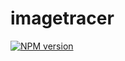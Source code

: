 # imagetracer

[![NPM version](https://img.shields.io/npm/v/imagetracer?color=a1b858&label=)](https://www.npmjs.com/package/imagetracer)
